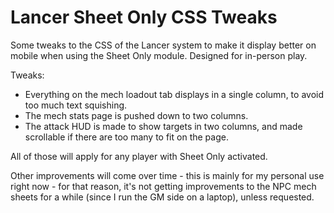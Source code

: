 # Lancer Sheet Only CSS Tweaks

Some tweaks to the CSS of the Lancer system to make it display better on mobile when using the Sheet Only module.  Designed for in-person play.

Tweaks:

* Everything on the mech loadout tab displays in a single column, to avoid too much text squishing.
* The mech stats page is pushed down to two columns.
* The attack HUD is made to show targets in two columns, and made scrollable if there are too many to fit on the page.

All of those will apply for any player with Sheet Only activated.

Other improvements will come over time - this is mainly for my personal use right now - for that reason, it's not getting improvements to the NPC mech sheets for a while (since I run the GM side on a laptop), unless requested.
